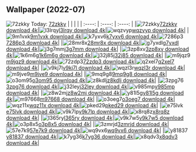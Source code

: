 ## Wallpaper (2022-07)
![72zkky](https://w.wallhaven.cc/full/72/wallhaven-72zkky.png) Today: [72zkky](https://th.wallhaven.cc/small/72/72zkky.jpg)
|      |      |      |
| :----: | :----: | :----: |
|![72zkky](https://th.wallhaven.cc/small/72/72zkky.jpg)[72zkky download 4k](https://wallhaven.cc/w/72zkky)|![l3lrqy](https://th.wallhaven.cc/small/l3/l3lrqy.jpg)[l3lrqy download 4k](https://wallhaven.cc/w/l3lrqy)|![wqzvyp](https://th.wallhaven.cc/small/wq/wqzvyp.jpg)[wqzvyp download 4k](https://wallhaven.cc/w/wqzvyp)|
|![9m1vxk](https://th.wallhaven.cc/small/9m/9m1vxk.jpg)[9m1vxk download 4k](https://wallhaven.cc/w/9m1vxk)|![k7yxv6](https://th.wallhaven.cc/small/k7/k7yxv6.jpg)[k7yxv6 download 4k](https://wallhaven.cc/w/k7yxv6)|![7286p3](https://th.wallhaven.cc/small/72/7286p3.jpg)[7286p3 download 4k](https://wallhaven.cc/w/7286p3)|
|![28mr8x](https://th.wallhaven.cc/small/28/28mr8x.jpg)[28mr8x download 4k](https://wallhaven.cc/w/28mr8x)|![g7yxdl](https://th.wallhaven.cc/small/g7/g7yxdl.jpg)[g7yxdl download 4k](https://wallhaven.cc/w/g7yxdl)|![j3g7mm](https://th.wallhaven.cc/small/j3/j3g7mm.jpg)[j3g7mm download 4k](https://wallhaven.cc/w/j3g7mm)|
|![3zp8xv](https://th.wallhaven.cc/small/3z/3zp8xv.jpg)[3zp8xv download 4k](https://wallhaven.cc/w/3zp8xv)|![1k6m6g](https://th.wallhaven.cc/small/1k/1k6m6g.jpg)[1k6m6g download 4k](https://wallhaven.cc/w/1k6m6g)|![j32j85](https://th.wallhaven.cc/small/j3/j32j85.jpg)[j32j85 download 4k](https://wallhaven.cc/w/j32j85)|
|![m9jqz9](https://th.wallhaven.cc/small/m9/m9jqz9.jpg)[m9jqz9 download 4k](https://wallhaven.cc/w/m9jqz9)|![72zdp3](https://th.wallhaven.cc/small/72/72zdp3.jpg)[72zdp3 download 4k](https://wallhaven.cc/w/72zdp3)|![q2xel7](https://th.wallhaven.cc/small/q2/q2xel7.jpg)[q2xel7 download 4k](https://wallhaven.cc/w/q2xel7)|
|![v9kj7l](https://th.wallhaven.cc/small/v9/v9kj7l.jpg)[v9kj7l download 4k](https://wallhaven.cc/w/v9kj7l)|![wqzl3r](https://th.wallhaven.cc/small/wq/wqzl3r.jpg)[wqzl3r download 4k](https://wallhaven.cc/w/wqzl3r)|![m9jve9](https://th.wallhaven.cc/small/m9/m9jve9.jpg)[m9jve9 download 4k](https://wallhaven.cc/w/m9jve9)|
|![9mq9g8](https://th.wallhaven.cc/small/9m/9mq9g8.jpg)[9mq9g8 download 4k](https://wallhaven.cc/w/9mq9g8)|![o3om95](https://th.wallhaven.cc/small/o3/o3om95.jpg)[o3om95 download 4k](https://wallhaven.cc/w/o3om95)|![z8kdlj](https://th.wallhaven.cc/small/z8/z8kdlj.jpg)[z8kdlj download 4k](https://wallhaven.cc/w/z8kdlj)|
|![3zpg76](https://th.wallhaven.cc/small/3z/3zpg76.jpg)[3zpg76 download 4k](https://wallhaven.cc/w/3zpg76)|![j32ley](https://th.wallhaven.cc/small/j3/j32ley.jpg)[j32ley download 4k](https://wallhaven.cc/w/j32ley)|![v985mp](https://th.wallhaven.cc/small/v9/v985mp.jpg)[v985mp download 4k](https://wallhaven.cc/w/v985mp)|
|![z8w2mj](https://th.wallhaven.cc/small/z8/z8w2mj.jpg)[z8w2mj download 4k](https://wallhaven.cc/w/z8w2mj)|![y81l5g](https://th.wallhaven.cc/small/y8/y81l5g.jpg)[y81l5g download 4k](https://wallhaven.cc/w/y81l5g)|![m97668](https://th.wallhaven.cc/small/m9/m97668.jpg)[m97668 download 4k](https://wallhaven.cc/w/m97668)|
|![o3oeg7](https://th.wallhaven.cc/small/o3/o3oeg7.jpg)[o3oeg7 download 4k](https://wallhaven.cc/w/o3oeg7)|![wqz11x](https://th.wallhaven.cc/small/wq/wqz11x.jpg)[wqz11x download 4k](https://wallhaven.cc/w/wqz11x)|![pked29](https://th.wallhaven.cc/small/pk/pked29.jpg)[pked29 download 4k](https://wallhaven.cc/w/pked29)|
|![e75lvk](https://th.wallhaven.cc/small/e7/e75lvk.jpg)[e75lvk download 4k](https://wallhaven.cc/w/e75lvk)|![v9k7lp](https://th.wallhaven.cc/small/v9/v9k7lp.jpg)[v9k7lp download 4k](https://wallhaven.cc/w/v9k7lp)|![x8rq8z](https://th.wallhaven.cc/small/x8/x8rq8z.jpg)[x8rq8z download 4k](https://wallhaven.cc/w/x8rq8z)|
|![l365ry](https://th.wallhaven.cc/small/l3/l365ry.jpg)[l365ry download 4k](https://wallhaven.cc/w/l365ry)|![v9k7w5](https://th.wallhaven.cc/small/v9/v9k7w5.jpg)[v9k7w5 download 4k](https://wallhaven.cc/w/v9k7w5)|![o3p8x5](https://th.wallhaven.cc/small/o3/o3p8x5.jpg)[o3p8x5 download 4k](https://wallhaven.cc/w/o3p8x5)|
|![3zmrjd](https://th.wallhaven.cc/small/3z/3zmrjd.jpg)[3zmrjd download 4k](https://wallhaven.cc/w/3zmrjd)|![57e7k9](https://th.wallhaven.cc/small/57/57e7k9.jpg)[57e7k9 download 4k](https://wallhaven.cc/w/57e7k9)|![wq9vx6](https://th.wallhaven.cc/small/wq/wq9vx6.jpg)[wq9vx6 download 4k](https://wallhaven.cc/w/wq9vx6)|
|![y81837](https://th.wallhaven.cc/small/y8/y81837.jpg)[y81837 download 4k](https://wallhaven.cc/w/y81837)|![k7yg36](https://th.wallhaven.cc/small/k7/k7yg36.jpg)[k7yg36 download 4k](https://wallhaven.cc/w/k7yg36)|![x8qdv3](https://th.wallhaven.cc/small/x8/x8qdv3.jpg)[x8qdv3 download 4k](https://wallhaven.cc/w/x8qdv3)|
